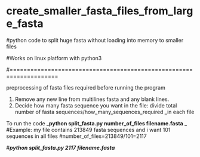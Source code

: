 # create_smaller_fasta_files_from_large_fasta

#python code to split huge fasta without loading into memory to smaller files 

#Works on linux platform with python3

#====================================================================

preprocessing of fasta files required before running the program

1. Remove any new line from multilines fasta and any blank lines.
2. Decide how many fasta sequence you want in the file: divide total number of fasta sequences/how_many_sequences_required _in each file


To run the code 
_**python split_fasta.py number_of_files filename.fasta**
_
#Example: my file contains 213849 fasta sequences and i want 101 sequences in all files
#number_of_files=213849/101=2117

#_**python split_fasta.py 2117 filename.fasta**_
